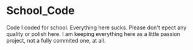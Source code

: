 # School_Code
Code I coded for school.
Everything here sucks.
Please don't epect any quality or polish here.
I am keeping everything here as a little passion
project, not a fully commited one, at all.
